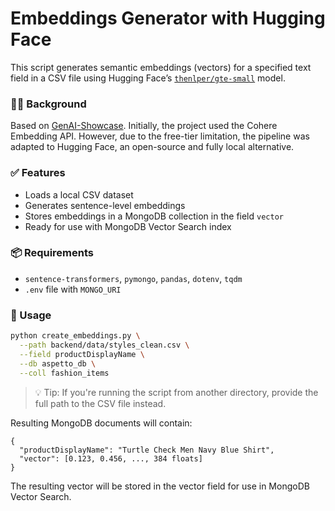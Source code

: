 # Embeddings Generator with Hugging Face

This script generates semantic embeddings (vectors) for a specified text field in a CSV file using Hugging Face’s [`thenlper/gte-small`](https://huggingface.co/thenlper/gte-small) model.

### 🏃‍♂️ Background

Based on [GenAI-Showcase](https://github.com/mongodb-developer/GenAI-Showcase). Initially, the project used the Cohere Embedding API. However, due to the free-tier limitation, the pipeline was adapted to Hugging Face, an open-source and fully local alternative.

### ✅ Features
- Loads a local CSV dataset
- Generates sentence-level embeddings
- Stores embeddings in a MongoDB collection in the field `vector`
- Ready for use with MongoDB Vector Search index

### 📦 Requirements
- `sentence-transformers`, `pymongo`, `pandas`, `dotenv`, `tqdm`
- `.env` file with `MONGO_URI`

### 🔧 Usage
```bash
python create_embeddings.py \
  --path backend/data/styles_clean.csv \
  --field productDisplayName \
  --db aspetto_db \
  --coll fashion_items
```
> 💡 Tip: If you're running the script from another directory, provide the full path to the CSV file instead.

Resulting MongoDB documents will contain:

```
{
  "productDisplayName": "Turtle Check Men Navy Blue Shirt",
  "vector": [0.123, 0.456, ..., 384 floats]
}
```

The resulting vector will be stored in the vector field for use in MongoDB Vector Search.